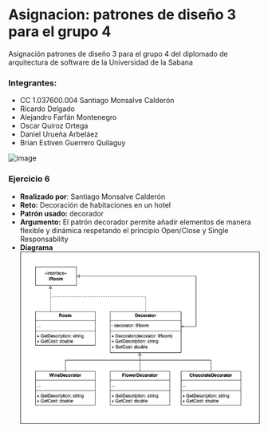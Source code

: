 # Asignacion: patrones de diseño 3 para el grupo 4
Asignación patrones de diseño 3 para el grupo 4 del diplomado de arquitectura de software de la Universidad de la Sabana

### Integrantes:
- CC 1.037600.004 Santiago Monsalve Calderón
- Ricardo Delgado
- Alejandro Farfán Montenegro
- Oscar Quiroz Ortega
- Daniel Urueña Arbeláez
- Brian Estiven Guerrero Quilaguy

![image](https://github.com/user-attachments/assets/493ecf47-d3a9-44f6-839e-bc44c4d466a2)


### Ejercicio 6
- **Realizado por**: Santiago Monsalve Calderón
- **Reto:** Decoración de habitaciones en un hotel
- **Patrón usado:** decorador
- **Argumento:** El patrón decorador permite añadir elementos de manera flexible y dinámica respetando el principio Open/Close y Single Responsability
- **Diagrama**\
  ![Diagrama Hotel Decorator](HotelDecorator/diagrama-decorador-de-habitaciones-de-hotel.jpg)
